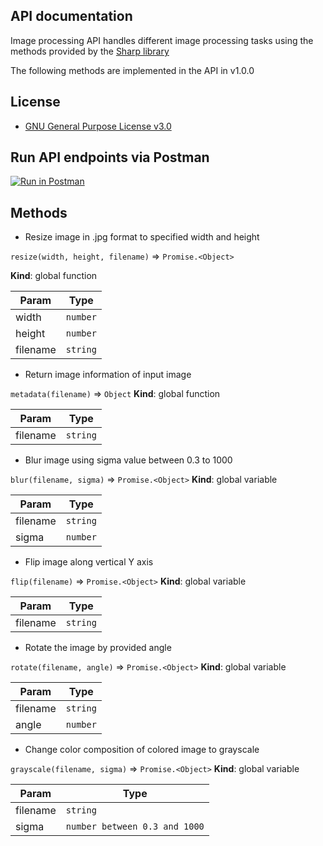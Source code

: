 ## API documentation

Image processing API handles different image processing tasks using the methods provided by the [Sharp library](https://sharp.pixelplumbing.com/)

The following methods are implemented in the API in v1.0.0

## License

- [GNU General Purpose License v3.0](https://github.com/anantakrroy/imageprocessing_api/blob/master/LICENSE.md)

## Run API endpoints via Postman
[![Run in Postman](https://run.pstmn.io/button.svg)](https://app.getpostman.com/run-collection/3264371-cc0a02a6-3ef4-46a7-8f59-7ca31e12cb75?action=collection%2Ffork&collection-url=entityId%3D3264371-cc0a02a6-3ef4-46a7-8f59-7ca31e12cb75%26entityType%3Dcollection%26workspaceId%3D76c3e00a-101c-45b3-9f32-2ea8853c3fed)

## Methods

- <a name="resize">Resize image in .jpg format to specified width and height
  </a>

`resize(width, height, filename)` ⇒ <code>Promise.&lt;Object&gt;</code>

**Kind**: global function

| Param    | Type                |
| -------- | ------------------- |
| width    | <code>number</code> |
| height   | <code>number</code> |
| filename | <code>string</code> |

- <a name="metadata">Return image information of input image</a>

`metadata(filename)` ⇒ <code>Object</code>
**Kind**: global function

| Param | Type |
| --- | --- |
| filename | <code>string</code> |


- <a name="blur">Blur image using sigma value between 0.3 to 1000
  </a>

`blur(filename, sigma)` ⇒ <code>Promise.&lt;Object&gt;</code>
**Kind**: global variable

| Param | Type |
| --- | --- |
| filename | <code>string</code> |
| sigma | <code>number</code> |


- <a name="flip">Flip image along vertical Y axis
  </a>

`flip(filename)` ⇒ <code>Promise.&lt;Object&gt;</code>
**Kind**: global variable

| Param | Type |
| --- | --- |
| filename | <code>string</code> |


- <a name="rotate">Rotate the image by provided angle</a>

`rotate(filename, angle)` ⇒ <code>Promise.&lt;Object&gt;</code>
**Kind**: global variable


| Param | Type |
| --- | --- |
| filename | <code>string</code> |
| angle | <code>number</code> |

- <a name="grayscale">Change color composition of colored image to grayscale</a>

`grayscale(filename, sigma)` ⇒ <code>Promise.&lt;Object&gt;</code>
**Kind**: global variable


| Param | Type |
| --- | --- |
| filename | <code>string</code> |
| sigma | <code>number between 0.3 and 1000</code> |

